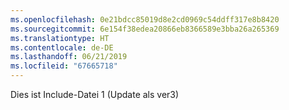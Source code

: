 ```yaml
---
ms.openlocfilehash: 0e21bdcc85019d8e2cd0969c54ddff317e8b8420
ms.sourcegitcommit: 6e154f38edea20866eb8366589e3bba26a265369
ms.translationtype: HT
ms.contentlocale: de-DE
ms.lasthandoff: 06/21/2019
ms.locfileid: "67665718"
---
```

Dies ist Include-Datei 1 (Update als ver3)

